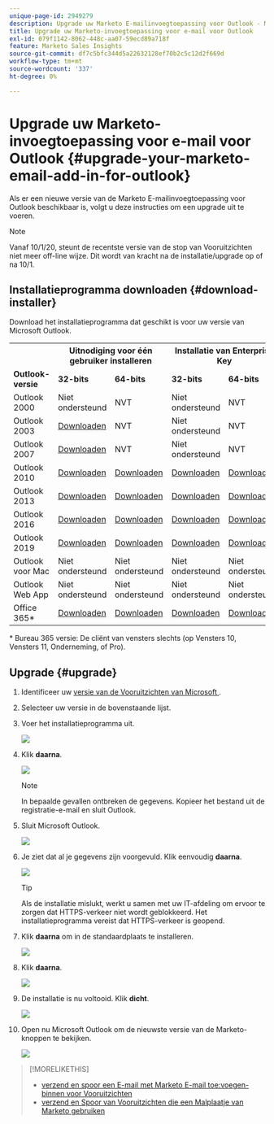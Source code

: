 ```yaml
---
unique-page-id: 2949279
description: Upgrade uw Marketo E-mailinvoegtoepassing voor Outlook - Marketo Docs - Productdocumentatie
title: Upgrade uw Marketo-invoegtoepassing voor e-mail voor Outlook
exl-id: 079f1142-8062-448c-aa07-59ecd89a718f
feature: Marketo Sales Insights
source-git-commit: df7c5bfc344d5a22632128ef70b2c5c12d2f669d
workflow-type: tm+mt
source-wordcount: '337'
ht-degree: 0%

---
```


# Upgrade uw Marketo-invoegtoepassing voor e-mail voor Outlook {#upgrade-your-marketo-email-add-in-for-outlook}

Als er een nieuwe versie van de Marketo E-mailinvoegtoepassing voor Outlook beschikbaar is, volgt u deze instructies om een upgrade uit te voeren.

>[!NOTE]
>
>Vanaf 10/1/20, steunt de recentste versie van de stop van Vooruitzichten niet meer off-line wijze. Dit wordt van kracht na de installatie/upgrade op of na 10/1.

## Installatieprogramma downloaden {#download-installer}

Download het installatieprogramma dat geschikt is voor uw versie van Microsoft Outlook.

<table> 
 <colgroup> 
  <col> 
  <col> 
  <col> 
  <col> 
  <col> 
 </colgroup> 
 <tbody> 
  <tr> 
   <th><br></th> 
   <th colspan="2">Uitnodiging voor één gebruiker installeren</th> 
   <th colspan="2">Installatie van Enterprise Key</th> 
  </tr> 
  <tr> 
   <td><strong>Outlook-versie</strong></td> 
   <td><strong>32-bits</strong></td> 
   <td><strong>64-bits</strong></td> 
   <td><strong>32-bits</strong></td> 
   <td><strong>64-bits</strong></td> 
  </tr> 
  <tr> 
   <td>Outlook 2000</td> 
   <td>Niet ondersteund</td> 
   <td>NVT</td> 
   <td>Niet ondersteund</td> 
   <td>NVT</td> 
  </tr> 
  <tr> 
   <td>Outlook 2003</td> 
   <td><a href="https://munchkin.marketo.net/MarketoAddInSetup32.msi" rel="nofollow">Downloaden</a></td> 
   <td>NVT</td> 
   <td>Niet ondersteund</td> 
   <td>NVT</td> 
  </tr> 
  <tr> 
   <td>Outlook 2007</td> 
   <td><a href="https://munchkin.marketo.net/MarketoAddInSetup32.msi" rel="nofollow">Downloaden</a></td> 
   <td>NVT</td> 
   <td>Niet ondersteund</td> 
   <td>NVT</td> 
  </tr> 
  <tr> 
   <td>Outlook 2010</td> 
   <td><a href="https://munchkin.marketo.net/MarketoAddInSetup32.msi" rel="nofollow">Downloaden</a></td> 
   <td><a href="https://munchkin.marketo.net/MarketoAddInSetup64.msi" rel="nofollow">Downloaden</a></td> 
   <td><a href="https://munchkin.marketo.net/MarketoAddInSetup32.msi" rel="nofollow">Downloaden</a></td> 
   <td><a href="https://munchkin.marketo.net/MarketoAddInSetup64.msi" rel="nofollow">Downloaden</a></td> 
  </tr> 
  <tr> 
   <td>Outlook 2013</td> 
   <td><a href="https://munchkin.marketo.net/MarketoAddInSetup32.msi" rel="nofollow">Downloaden</a></td> 
   <td><a href="https://munchkin.marketo.net/MarketoAddInSetup64.msi" rel="nofollow">Downloaden</a></td> 
   <td><a href="https://munchkin.marketo.net/MarketoAddInSetup32.msi" rel="nofollow">Downloaden</a></td> 
   <td><a href="https://munchkin.marketo.net/MarketoAddInSetup64.msi" rel="nofollow">Downloaden</a></td> 
  </tr> 
  <tr> 
   <td>Outlook 2016</td> 
   <td><a href="https://munchkin.marketo.net/MarketoAddInSetup32.msi" rel="nofollow">Downloaden</a></td> 
   <td><a href="https://munchkin.marketo.net/MarketoAddInSetup64.msi" rel="nofollow">Downloaden</a></td> 
   <td><a href="https://munchkin.marketo.net/MarketoAddInSetup32.msi" rel="nofollow">Downloaden</a></td> 
   <td><a href="https://munchkin.marketo.net/MarketoAddInSetup64.msi" rel="nofollow">Downloaden</a></td> 
  </tr> 
  <tr> 
   <td colspan="1">Outlook 2019</td> 
   <td colspan="1"><a href="https://munchkin.marketo.net/MarketoAddInSetup32.msi" rel="nofollow">Downloaden</a></td> 
   <td colspan="1"><a href="https://munchkin.marketo.net/MarketoAddInSetup64.msi" rel="nofollow">Downloaden</a></td> 
   <td colspan="1"><a href="https://munchkin.marketo.net/MarketoAddInSetup32.msi" rel="nofollow">Downloaden</a></td> 
   <td colspan="1"><a href="https://munchkin.marketo.net/MarketoAddInSetup64.msi" rel="nofollow">Downloaden</a></td> 
  </tr> 
  <tr> 
   <td>Outlook voor Mac</td> 
   <td>Niet ondersteund</td> 
   <td>Niet ondersteund</td> 
   <td>Niet ondersteund</td> 
   <td>Niet ondersteund</td> 
  </tr> 
  <tr> 
   <td colspan="1">Outlook Web App</td> 
   <td colspan="1">Niet ondersteund</td> 
   <td colspan="1">Niet ondersteund</td> 
   <td colspan="1">Niet ondersteund</td> 
   <td colspan="1">Niet ondersteund</td> 
  </tr> 
  <tr> 
   <td colspan="1">Office 365*</td> 
   <td colspan="1"><a href="https://munchkin.marketo.net/MarketoAddInSetup32.msi" rel="nofollow">Downloaden</a></td> 
   <td colspan="1"><a href="https://munchkin.marketo.net/MarketoAddInSetup64.msi" rel="nofollow">Downloaden</a></td> 
   <td colspan="1"><a href="https://munchkin.marketo.net/MarketoAddInSetup32.msi" rel="nofollow">Downloaden</a></td> 
   <td colspan="1"><a href="https://munchkin.marketo.net/MarketoAddInSetup64.msi" rel="nofollow">Downloaden</a></td> 
  </tr> 
 </tbody> 
</table>

&#42; Bureau 365 versie: De cliënt van vensters slechts (op Vensters 10, Vensters 11, Onderneming, of Pro).

## Upgrade {#upgrade}

1. Identificeer uw [ versie van de Vooruitzichten van Microsoft ](https://support.microsoft.com/en-us/office/what-version-of-outlook-do-i-have-b3a9568c-edb5-42b9-9825-d48d82b2257c?ui=en-us&rs=en-us&ad=us).

1. Selecteer uw versie in de bovenstaande lijst.

1. Voer het installatieprogramma uit.

   ![](assets/image2014-9-23-16-3a53-3a56.png)

1. Klik **daarna**.

   ![](assets/image2014-9-23-16-3a54-3a8.png)

   >[!NOTE]
   >
   >In bepaalde gevallen ontbreken de gegevens. Kopieer het bestand uit de registratie-e-mail en sluit Outlook.

1. Sluit Microsoft Outlook.

   ![](assets/ent-key-close-outlook-hand.png)

1. Je ziet dat al je gegevens zijn voorgevuld. Klik eenvoudig **daarna**.

   ![](assets/image2014-9-23-16-3a54-3a40.png)

   >[!TIP]
   >
   >Als de installatie mislukt, werkt u samen met uw IT-afdeling om ervoor te zorgen dat HTTPS-verkeer niet wordt geblokkeerd. Het installatieprogramma vereist dat HTTPS-verkeer is geopend.

1. Klik **daarna** om in de standaardplaats te installeren.

   ![](assets/image2014-9-23-16-3a54-3a55.png)

1. Klik **daarna**.

   ![](assets/image2014-9-23-16-3a55-3a20.png)

1. De installatie is nu voltooid. Klik **dicht**.

   ![](assets/image2014-9-23-16-3a55-3a34.png)

1. Open nu Microsoft Outlook om de nieuwste versie van de Marketo-knoppen te bekijken.

   ![](assets/image2016-8-24-15-3a47-3a38.png)

>[!MORELIKETHIS]
>
>* [ verzend en spoor een E-mail met Marketo E-mail toe:voegen-binnen voor Vooruitzichten ](/help/marketo/product-docs/marketo-sales-insight/msi-outlook-plugin/send-and-track-an-email-with-the-email-add-in-for-outlook.md)
>* [ verzend en Spoor van Vooruitzichten die een Malplaatje van Marketo gebruiken ](/help/marketo/product-docs/marketo-sales-insight/msi-outlook-plugin/send-and-track-from-outlook-using-a-marketo-template.md)
